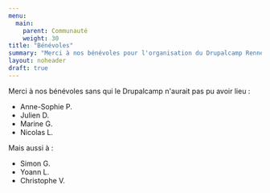 ```yaml
---
menu:
  main:
    parent: Communauté
    weight: 30
title: "Bénévoles"
summary: "Merci à nos bénévoles pour l'organisation du Drupalcamp Rennes 2024."
layout: noheader
draft: true
---
```


Merci à nos bénévoles sans qui le Drupalcamp n'aurait pas pu avoir lieu :

- Anne-Sophie P.
- Julien D.
- Marine G.
- Nicolas L.

Mais aussi à :

- Simon G.
- Yoann L.
- Christophe V.
